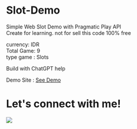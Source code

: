 # Slot-Demo

Simple Web Slot Demo with Pragmatic Play API <br>
Create for learning. not for sell this code 100% free

currency: IDR <br>
Total Game: 9 <br>
type game : Slots <br>

Build with ChatGPT help

Demo Site : <a href="https://slot-demo.nandz.my.id">See Demo</a>

# Let's connect with me!
<p>
    <a href="https://slot-demov9.netlify.app/" target="_blank"><img src="https://img.shields.io/badge/Website-https://nandz.my.id-blue?" /></a>
   
</p> 
